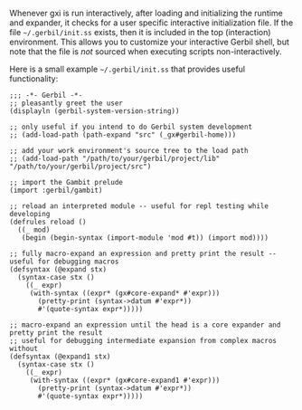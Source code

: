Whenever gxi is run interactively, after loading and initializing the runtime and expander, it checks for a user specific interactive initialization file. If the file `~/.gerbil/init.ss` exists, then it is included in the top (interaction) environment. This allows you to customize your interactive Gerbil shell, but note that the file is _not_ sourced when executing scripts non-interactively.

Here is a small example `~/.gerbil/init.ss` that provides useful functionality:
```
;;; -*- Gerbil -*-
;; pleasantly greet the user
(displayln (gerbil-system-version-string))

;; only useful if you intend to do Gerbil system development
;; (add-load-path (path-expand "src" (_gx#gerbil-home)))

;; add your work environment's source tree to the load path
;; (add-load-path "/path/to/your/gerbil/project/lib" "/path/to/your/gerbil/project/src")

;; import the Gambit prelude
(import :gerbil/gambit)

;; reload an interpreted module -- useful for repl testing while developing
(defrules reload () 
  ((_ mod) 
   (begin (begin-syntax (import-module 'mod #t)) (import mod))))

;; fully macro-expand an expression and pretty print the result -- useful for debugging macros
(defsyntax (@expand stx)
  (syntax-case stx ()
    ((_ expr)
     (with-syntax ((expr* (gx#core-expand* #'expr)))
       (pretty-print (syntax->datum #'expr*))
       #'(quote-syntax expr*)))))

;; macro-expand an expression until the head is a core expander and pretty print the result
;; useful for debugging intermediate expansion from complex macros without
(defsyntax (@expand1 stx)
  (syntax-case stx ()
    ((_ expr)
     (with-syntax ((expr* (gx#core-expand1 #'expr)))
       (pretty-print (syntax->datum #'expr*))
       #'(quote-syntax expr*)))))
```